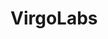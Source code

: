 # VirgoLabs

<!--
**Earthy Green**: #4CAF50
**Soft Neutral**: #D7CFC4
**Muted Blue**: #6A9BD1
**Warm Gray**: #B0B3B8
-->